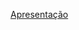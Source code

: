<a href="https://www.canva.com/design/DAGSQCsev-o/QyWrjXLcC4yYb_c7CSBJHw/edit?utm_content=DAGSQCsev-o&utm_campaign=designshare&utm_medium=link2&utm_source=sharebutton">Apresentação</a>
